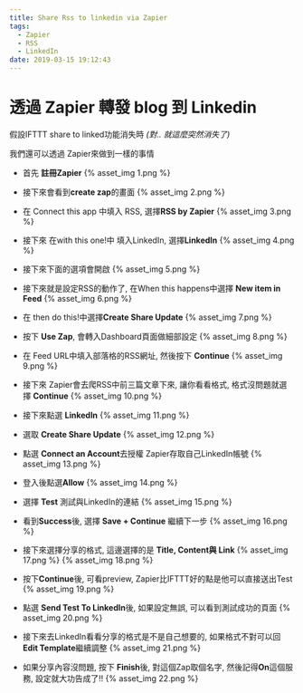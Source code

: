 ```yaml
---
title: Share Rss to linkedin via Zapier
tags:
  - Zapier
  - RSS
  - LinkedIn
date: 2019-03-15 19:12:43
---
```



# 透過 Zapier 轉發 blog 到 Linkedin

 假設IFTTT share to linked功能消失時 *(對.. 就這麼突然消失了)*

 我們還可以透過 Zapier來做到一樣的事情

<!-- More -->

* 首先  **註冊Zapier**
{% asset_img 1.png %}

* 接下來會看到**create zap**的畫面
{% asset_img 2.png %}

* 在 Connect this app 中填入 RSS, 選擇**RSS by Zapier**
{% asset_img 3.png %}

* 接下來 在with this one!中 填入LinkedIn, 選擇**LinkedIn**
{% asset_img 4.png %}

* 接下來下面的選項會開啟
{% asset_img 5.png %}

* 接下來就是設定RSS的動作了, 在When this happens中選擇 **New item in Feed**
{% asset_img 6.png %}

* 在 then do this!中選擇**Create Share Update**
{% asset_img 7.png %}

* 按下 **Use Zap**, 會轉入Dashboard頁面做細部設定
{% asset_img 8.png %}

* 在 Feed URL中填入部落格的RSS網址, 然後按下 **Continue**
{% asset_img 9.png %}

* 接下來 Zapier會去爬RSS中前三篇文章下來, 讓你看看格式, 格式沒問題就選擇 **Continue**
{% asset_img 10.png %}

* 接下來點選 **LinkedIn**
{% asset_img 11.png %}

* 選取 **Create Share Update**
{% asset_img 12.png %}

* 點選 **Connect an Account**去授權 Zapier存取自己LinkedIn帳號
{% asset_img 13.png %}

* 登入後點選**Allow**
{% asset_img 14.png %}

* 選擇 **Test** 測試與LinkedIn的連結
{% asset_img 15.png %}

* 看到**Success**後, 選擇 **Save + Continue** 繼續下一步
{% asset_img 16.png %}

* 接下來選擇分享的格式, 這邊選擇的是 **Title, Content與 Link**
{% asset_img 17.png %}
{% asset_img 18.png %}

* 按下**Continue**後, 可看preview, Zapier比IFTTT好的點是他可以直接送出Test
{% asset_img 19.png %}

* 點選 **Send Test To LinkedIn**後, 如果設定無誤, 可以看到測試成功的頁面
{% asset_img 20.png %}

* 接下來去LinkedIn看看分享的格式是不是自己想要的, 如果格式不對可以回 **Edit Template**繼續調整
{% asset_img 21.png %}

* 如果分享內容沒問題, 按下 **Finish**後, 對這個Zap取個名字, 然後記得**On**這個服務, 設定就大功告成了!!
{% asset_img 22.png %}